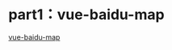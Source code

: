 # part1：vue-baidu-map

<a href="https://www.geeklee.netlify.com/recource/vue-baidu-map/index.html">vue-baidu-map</a>
